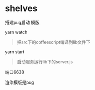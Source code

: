 # shelves
搭建pug启动 模版

yarn watch
> 把src下的coffeescript编译到lib文件下   

yarn start

>启动服务运行lib下的server.js

端口6638

渲染模版是pug



